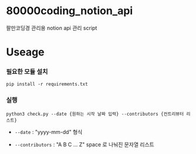 # 80000coding_notion_api

팔만코딩경 관리용 notion api 관리 script

# Useage

### 필요한 모듈 설치

```
pip install -r requirements.txt
```

### 실행

```
python3 check.py --date {원하는 시작 날짜 입력} --contributors {컨트리뷰터 리스트}
```

- `--date` : "yyyy-mm-dd" 형식

- `--contributors` : "A B C ... Z" space 로 나눠진 문자열 리스트
